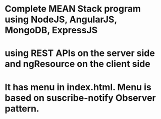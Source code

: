 # Complete MEAN Stack program using NodeJS, AngularJS, MongoDB, ExpressJS
# using REST APIs on the server side and ngResource on the client side
# It has menu in index.html. Menu is based on suscribe-notify Observer pattern.